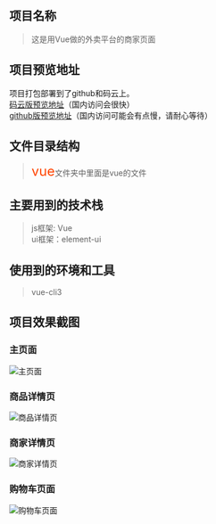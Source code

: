 ## 项目名称
>这是用Vue做的外卖平台的商家页面

## 项目预览地址
项目打包部署到了github和码云上。  
[码云版预览地址](https://flyingwxb.gitee.io/vue3-sell.gitee.io)（国内访问会很快）  
[github版预览地址](https://deardreamweb.github.io/vue-sell.github.io)（国内访问可能会有点慢，请耐心等待）  


## 文件目录结构
> <font color="#f40" size=5>vue</font>文件夹中里面是vue的文件

## 主要用到的技术栈
> js框架: Vue  
ui框架：element-ui  

## 使用到的环境和工具
> vue-cli3

## 项目效果截图

### 主页面
![主页面](https://s1.ax1x.com/2020/07/10/UuyKK0.png)

### 商品详情页
![商品详情页](https://s1.ax1x.com/2020/07/10/Uuynvq.png)

### 商家详情页
![商家详情页](https://s1.ax1x.com/2020/07/10/Uuym2n.png)

### 购物车页面
![购物车页面](https://s1.ax1x.com/2020/07/10/Uuye8s.png)
